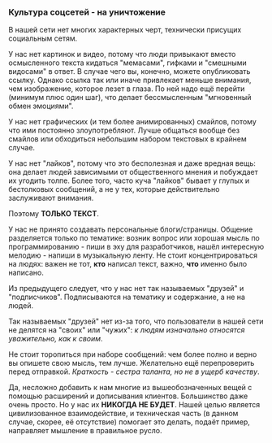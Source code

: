 ### Культура соцсетей - на уничтожение

В нашей сети нет многих характерных черт, технически присущих социальным сетям.

У нас нет картинок и видео, потому что люди привыкают вместо осмысленного текста кидаться "мемасами", гифками и "смешными видосами" в ответ. В случае чего вы, конечно, можете опубликовать ссылку. Однако ссылка так или иначе привлекает меньше внимания, чем изображение, которое лезет в глаза. По ней надо ещё перейти (минимум плюс один шаг), что делает бессмысленным "мгновенный обмен эмоциями".

У нас нет графических (и тем более анимированных) смайлов, потому что ими постоянно злоупотребляют. Лучше общаться вообще без смайлов или обходиться небольшим набором текстовых в крайнем случае.

У нас нет "лайков", потому что это бесполезная и даже вредная вещь: она делает людей зависимыми от общественного мнения и побуждает их угодить толпе. Более того, часто куча "лайков" бывает у глупых и бестолковых сообщений, а не у тех, которые действительно заслуживают внимания.

Поэтому **ТОЛЬКО ТЕКСТ**.

У нас не принято создавать персональные блоги/страницы. Общение разделяется только по тематике: возник вопрос или хорошая мысль по программированию - пиши в эху для разработчиков, нашёл интересную мелодию - напиши в музыкальную ленту. Не стоит концентрироваться на людях: важен не тот, **кто** написал текст, важно, **что** именно было написано.

Из предыдущего следует, что у нас нет так называемых "друзей" и "подписчиков". Подписываются на тематику и содержание, а не на людей.

Так называемых "друзей" нет из-за того, что пользователи в нашей сети не делятся на "своих" или "чужих": *к людям изначально относятся уважительно, как к своим*.

Не стоит торопиться при наборе сообщений: чем более полно и верно вы опишете свою мысль, тем лучше. Желательно ещё перепроверить перед отправкой. _Краткость - сестра таланта, но не в ущерб качеству_.

Да, несложно добавить к нам многие из вышеобозначенных вещей с помощью расширений и дописывания клиентов. Большинство даже очень просто. Но у нас их **НИКОГДА НЕ БУДЕТ**. Нашей целью является цивилизованное взаимодействие, и техническая часть (в данном случае, скорее, её отсутствие) помогает это делать, подаёт пример, направляет мышление в правильное русло.
